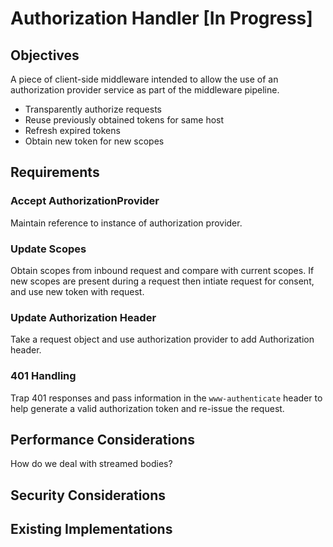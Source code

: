 # Authorization Handler [In Progress]

## Objectives

A piece of client-side middleware intended to allow the use of an authorization provider service as part of the middleware pipeline.

- Transparently authorize requests
- Reuse previously obtained tokens for same host
- Refresh expired tokens
- Obtain new token for new scopes

## Requirements

### Accept AuthorizationProvider

Maintain reference to instance of authorization provider.  

### Update Scopes

Obtain scopes from inbound request and compare with current scopes.  If new scopes are present during a request then intiate request for consent, and use new token with request.

### Update Authorization Header

Take a request object and use authorization provider to add Authorization header.  

### 401 Handling

Trap 401 responses and pass information in the `www-authenticate` header to help generate a valid authorization token and re-issue the request.  

## Performance Considerations

How do we deal with streamed bodies?

## Security Considerations

## Existing Implementations